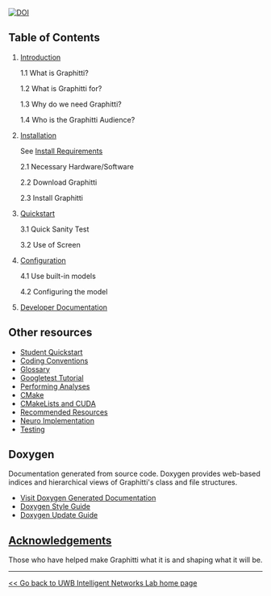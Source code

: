 [![DOI](https://zenodo.org/badge/DOI/10.5281/zenodo.4678633.svg)](https://doi.org/10.5281/zenodo.4678633)

## Table of Contents

1. [Introduction](01_introduction.md)

   1.1 What is Graphitti?
   
   1.2 What is Graphitti for?
   
   1.3 Why do we need Graphitti?
   
   1.4 Who is the Graphitti Audience?

2. [Installation](02_installation.md)

   See [Install Requirements](02a_installRequirements.md)
   
   2.1 Necessary Hardware/Software
   
   2.2 Download Graphitti
   
   2.3 Install Graphitti

3. [Quickstart](03_quickstart.md)

   3.1 Quick Sanity Test
   
   3.2 Use of Screen

4. [Configuration](04_configuration.md)

   4.1 Use built-in models
   
   4.2 Configuring the model

5. [Developer Documentation](Developer/index.md)
   

## Other resources
- [Student Quickstart](StudentSetup.md)
- [Coding Conventions](Developer/codingConventions.md)
- [Glossary](Glossary.md)
- [Googletest Tutorial](Testing/GoogleTestsTutorial.md)
- [Performing Analyses](PerformingAnalyses.md)
- [CMake](CMake.md)
- [CMakeLists and CUDA](Developer/CMakeListsCuda.md)
- [Recommended Resources](Resources.md)
- [Neuro Implementation](NeuroImplementation.md) 
- [Testing](Testing/index.md)

## Doxygen 

Documentation generated from source code. Doxygen provides web-based indices and hierarchical views of Graphitti's class and file structures.
- [Visit Doxygen Generated Documentation](Doxygen/html/index.html)
- [Doxygen Style Guide](Doxygen/DoxygenStyleGuide.md)
- [Doxygen Update Guide](Doxygen/DoxygenStyleGuide.md)


## [Acknowledgements](acknowledgements.md)
Those who have helped make Graphitti what it is and shaping what it will be.

---------
[<< Go back to UWB Intelligent Networks Lab home page](http://uwb-biocomputing.github.io/)

